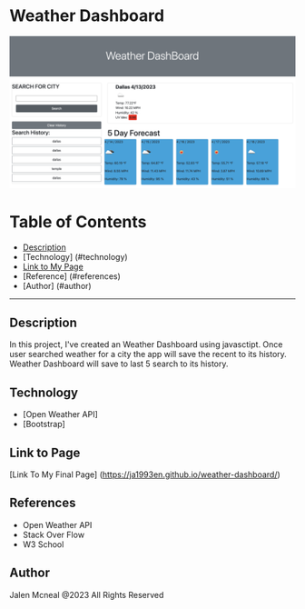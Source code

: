# Weather Dashboard 

![Project Image](./assets/img/weather.png)

# Table of Contents 
* [Description](#description)
* [Technology] (#technology)
* [Link to My Page ](#link-to-page)
* [Reference] (#references)
* [Author] (#author)

---
## Description
In this project, I've created an Weather Dashboard using javasctipt. Once user searched weather for a city the app will save the recent to its history. Weather Dashboard will save to last 5 search to its history. 

## Technology
- [Open Weather API] 
- [Bootstrap]

## Link to Page 
[Link To My Final Page] (https://ja1993en.github.io/weather-dashboard/)


## References
- Open Weather API 
- Stack Over Flow 
- W3 School 


## Author 
Jalen Mcneal @2023 All Rights Reserved 